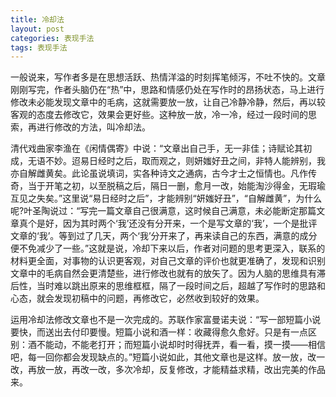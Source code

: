 ```yaml
---
title: 冷却法
layout: post
categories: 表现手法
tags: 表现手法
---
```


一般说来，写作者多是在思想活跃、热情洋溢的时刻挥笔倾泻，不吐不快的。文章刚刚写完，作者头脑仍在“热”中，思路和情感仍处在写作时的昂扬状态，马上进行修改未必能发现文章中的毛病，这就需要放一放，让自己冷静冷静，然后，再以较客观的态度去修改它，效果会更好些。这种放一放，冷一冷，经过一段时间的思索，再进行修改的方法，叫冷却法。

清代戏曲家李渔在《闲情偶寄》中说：“文章出自己手，无一非佳；诗赋论其初成，无语不妙。迢易日经时之后，取而观之，则妍媸好丑之间，非特人能辨别，我亦自解雌黄矣。此论虽说填词，实各种诗文之通病，古今才士之恒情也。凡作传奇，当于开笔之初，以至脱稿之后，隔日一删，愈月一改，始能淘沙得金，无瑕瑜互见之失矣。”这里说“易日经时之后”，才能辨别“妍媸好丑”，“自解雌黄”，为什么呢?叶圣陶说过：“写完一篇文章自己很满意，这时候自己满意，未必能断定那篇文章真个是好，因为其时两个‘我’还没有分开来，一个是写文章的‘我’，一个是批评文章的‘我’。等到过了几天，两个‘我’分开来了，再来读自己的东西，满意的成分便不免减少了一些。”这就是说，冷却下来以后，作者对问题的思考更深入，联系的材料更全面，对事物的认识更客观，对自己文章的评价也就更准确了，发现和识别文章中的毛病自然会更清楚些，进行修改也就有的放矢了。因为人脑的思维具有滞后性，当时难以跳出原来的思维框框，隔了一段时间之后，超越了写作时的思路和心态，就会发现初稿中的问题，再修改它，必然收到较好的效果。

运用冷却法修改文章也不是一次完成的。苏联作家富曼诺夫说：“写一部短篇小说要快，而送出去付印要慢。短篇小说和酒一样：收藏得愈久愈好。只是有一点区别：酒不能动，不能老打开；而短篇小说却时时得抚弄，看一看，摸一摸——相信吧，每一回你都会发现缺点的。”短篇小说如此，其他文章也是这样。放一放，改一改，再放一放，再改一改，多次冷却，反复修改，才能精益求精，改出完美的作品来。 